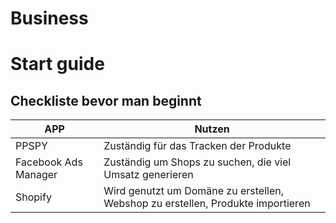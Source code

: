 # Business
# Start guide
## Checkliste bevor man beginnt

|APP                        | Nutzen                                                                           
|---------------------------|-----------------------------------------------------------------------------------
|  PPSPY                    | Zuständig für das Tracken der Produkte                                           
|Facebook Ads Manager       | Zuständig um Shops zu suchen, die viel Umsatz generieren                         
|Shopify                    | Wird genutzt um Domäne zu erstellen, Webshop zu erstellen, Produkte importieren  


##